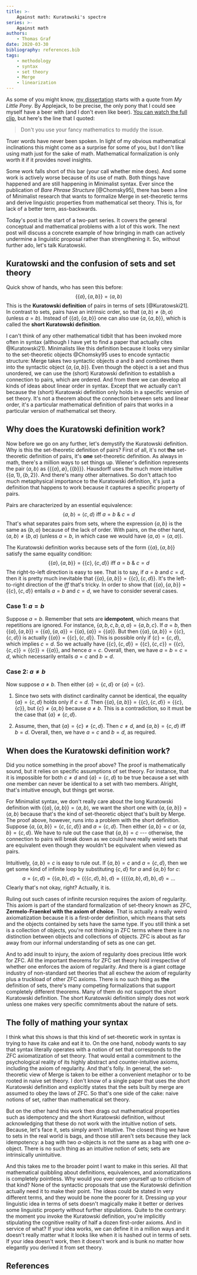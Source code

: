 ```yaml
---
title: >-
    Against math: Kuratowski's spectre
series: >-
    Against math
authors:
    - Thomas Graf
date: 2020-03-30
bibliography: references.bib
tags:
    - methodology
    - syntax
    - set theory
    - Merge
    - linearization
---
```


<!-- START_SUMMARY_BLOCK -->
As some of you might know, [my dissertation](https://thomasgraf.net/output/graf13thesis.html) starts with a quote from *My Little Pony*.
By Applejack, to be precise, the only pony that I could see myself have a beer with (and I don't even like beer).
[You can watch the full clip,](https://youtu.be/k3NkMTV9r5U) but here's the line that I quoted:

> Don't you use your fancy mathematics to muddy the issue.

Truer words have never been spoken.
In light of my obvious mathematical inclinations this might come as a surprise for some of you, but I don't like using math just for the sake of math.
Mathematical formalization is only worth it if it provides novel insights. 
<!-- END_SUMMARY_BLOCK -->

Some work falls short of this bar (your call whether mine does).
And some work is actively worse because of its use of math.
Both things have happened and are still happening in Minimalist syntax.
Ever since the publication of *Bare Phrase Structure* [@Chomsky95], there has been a line of Minimalist research that wants to formalize Merge in set-theoretic terms and derive linguistic properties from mathematical set theory.
This is, for lack of a better term, ass-backwards.

Today's post is the start of a two-part series.
It covers the general conceptual and mathematical problems with a lot of this work.
The next post will discuss a concrete example of how bringing in math can actively undermine a linguistic proposal rather than strengthening it.
So, without further ado, let's talk Kuratowski.


## Kuratowski and the confusion of sets and set theory

Quick show of hands, who has seen this before:
$$\{ \{a\}, \{a, b\}\} = \langle a, b \rangle$$
This is the **Kuratowski definition** of pairs in terms of sets [@Kuratowski21].
In contrast to sets, pairs have an intrinsic order, so that $\langle a, b \rangle \neq \langle b, a \rangle$ (unless $a = b$).
Instead of $\{ \{a\}, \{a, b\} \}$ one can also use $\{ a, \{a, b\} \}$, which is called the **short Kuratowski definition**.

I can't think of any other mathematical tidbit that has been invoked more often in syntax (although I have yet to find a paper that actually cites @Kuratowski21). 
Minimalists like this definition because it looks very similar to the set-theoretic objects @Chomsky95 uses to encode syntactic structure:
Merge takes two syntactic objects $a$ and $b$ and combines them into the syntactic object $\{ a, \{a, b\} \}$.
Even though the object is a set and thus unordered, we can use the (short) Kuratowski definition to establish a connection to pairs, which are ordered.
And from there we can develop all kinds of ideas about linear order in syntax.
Except that we actually can't because the (short) Kuratowski definition only holds in a specific version of set theory.
It's not a theorem about the connection between sets and linear order, it's a particular mathematical definition of pairs that works in a particular version of mathematical set theory.


## Why does the Kuratowski definition work?

Now before we go on any further, let's demystify the Kuratowski definition.
Why is this the set-theoretic definition of pairs?
First of all, it's not **the** set-theoretic definition of pairs, it's **one** set-theoretic definition.
As always in math, there's a million ways to set things up.
Wiener's definition represents the pair $\langle a, b \rangle$ as $\{ \{ \{a\}, \emptyset \}, \{\{b\}\} \}$.
Hausdorff uses the much more intuitive $\{ \{a, 1\}, \{b, 2\} \}$.
And there's many other alternatives.
So don't attach too much metaphysical importance to the Kuratowski definition, it's just a definition that happens to work because it captures a specific property of pairs.

Pairs are characterized by an essential equivalence:
$$\langle a, b \rangle = \langle c, d \rangle \text{ iff } a = b\ \&\ c = d$$
That's what separates pairs from sets, where the expression $\{ a, b \}$ is the same as $\{ b, a \}$ because of the lack of order.
With pairs, on the other hand, $\langle a, b \rangle \neq \langle b , a \rangle$ (unless $a = b$, in which case we would have $\langle a, a \rangle = \langle a, a \rangle$).

The Kuratowski definition works because sets of the form $\{ \{a\}, \{a, b\} \}$ satisfy the same equality condition:
$$\{ \{a\}, \{a,b\} \} = \{ \{c\}, \{c,d\} \} \text{ iff } a = b\ \&\ c = d$$
The right-to-left direction is easy to see.
That is to say, if $a = b$ and $c = d$, then it is pretty much inevitable that $\{ \{a\}, \{a,b\} \} = \{ \{c\}, \{c,d\} \}$.
It's the left-to-right direction of the *iff* that's tricky.
In order to show that $\{ \{a\}, \{a,b\} \} = \{ \{c\}, \{c,d\} \}$ entails $a = b$ and $c = d$, we have to consider several cases.

### Case 1: $a = b$

Suppose $a = b$.
Remember that sets are **idempotent**, which means that repetitions are ignored.
For instance, $\{ a, b, c, b, a, a \} = \{a, b, c\}$.
If $a = b$, then $\{ \{a\}, \{a,b\} \} = \{ \{a\}, \{a, a\} \} = \{ \{a\}, \{a\} \} = \{ \{a\} \}$.
But then $\{ \{a\}, \{a,b\} \} = \{ \{c\}, \{c,d\} \}$ is actually $\{ \{a\} \} = \{ \{c\}, \{c,d\} \}$.
This is possible only if $\{ c \} = \{c ,d\}$, which implies $c = d$.
So we actually have $\{ \{c\}, \{c,d\} \} = \{ \{c\}, \{c,c\} \} = \{ \{c\}, \{c,c\} \} = \{\{c\}\} = \{\{a\}\}$, and hence $a = c$.
Overall, then, we have $a = b = c = d$, which necessarily entails $a = c$ and $b = d$.

### Case 2: $a \neq b$

Now suppose $a \neq b$.
Then either $\{a\} = \{c,d\}$ or $\{a\} = \{c\}$.

1. Since two sets with distinct cardinality cannot be identical, the equality $\{a\} = \{c,d\}$ holds only if $c = d$.
   Then $\{ \{a\}, \{a,b\} \} = \{ \{c\}, \{c,d\} \} = \{ \{c\}, \{c\} \}$, but $\{c\} \neq \{a, b\}$ because $a \neq b$.
   This is a contradiction, so it must be the case that $\{a\} \neq \{c,d\}$.

1. Assume, then, that $\{a\} = \{c\} \neq \{c,d\}$.
   Then $c \neq d$, and $\{a, b\} = \{c, d\}$ iff $b = d$.
   Overall, then, we have $a = c$ and $b = d$, as required.


## When does the Kuratowski definition work?

Did you notice something in the proof above?
The proof is mathematically sound, but it relies on specific assumptions of set theory.
For instance, that it is impossible for both $c \neq d$ and $\{a\} = \{c,d\}$ to be true because a set with one member can never be identical to a set with two members.
Alright, that's intuitive enough, but things get worse.

For Minimalist syntax, we don't really care about the long Kuratowski definition with $\{ \{a\}, \{a,b\} \} = \langle a,b \rangle$, we want the short one with $\{ a, \{a, b\} \} = \langle a,b \rangle$ because that's the kind of set-theoretic object that's built by Merge.
The proof above, however, runs into a problem with the short definition.
Suppose $\{a, \{a, b\}\} = \{c, \{c,d\} \}$ and $a = \{c, d\}$.
Then either $\{a, b\} = c$ or $\{a, b\} = \{c, d\}$.
We have to rule out the case that $\{a, b\} = c$ --- otherwise, the connection to pairs will break down as we could have really weird sets that are equivalent even though they wouldn't be equivalent when viewed as pairs.

Intuitively, $\{a, b\} = c$ is easy to rule out.
If $\{a, b\} = c$ and $a = \{c, d\}$, then we get some kind of infinite loop by substituting $\{c, d\}$ for $a$ and $\{a, b\}$ for $c$:
$$a = \{c, d\} = \{ \{a, b\}, d \} = \{ \{ \{c,d\}, b \}, d \} = \{ \{ \{ \{a, b\}, d\}, b\}, d\} = \ldots$$
Clearly that's not okay, right?
Actually, it is.

Ruling out such cases of infinite recursion requires the axiom of regularity.
This axiom is part of the standard formalization of set-theory known as ZFC, **Zermelo-Fraenkel with the axiom of choice**.
That is actually a really weird axiomatization because it is a first-order definition, which means that sets and the objects contained by sets have the same type.
If you still think a set is a collection of objects, you're not thinking in ZFC terms where there is no distinction between objects and collections of objects.
ZFC is about as far away from our informal understanding of sets as one can get.

And to add insult to injury, the axiom of regularity does precious little work for ZFC.
All the important theorems for ZFC set theory hold irrespective of whether one enforces the axiom of regularity.
And there is a giant cottage industry of non-standard set theories that all eschew the axiom of regularity plus a truckload of other ZFC axioms.
There is no such thing as **the** definition of sets, there's many competing formalizations that support completely different theorems.
Many of them do not support the short Kuratowski definition.
The short Kuratowski definition simply does not work unless one makes very specific commitments about the nature of sets.


## The folly of mathing your syntax

I think what this shows is that this kind of set-theoretic work in syntax is trying to have its cake and eat it to.
On the one hand, nobody wants to say that syntax literally operates with a notion of set that corresponds to the ZFC axiomatization of set theory.
That would entail a commitment to the psychological reality of its highly abstract and counter-intuitive axioms, including the axiom of regularity.
And that's folly. 
In general, the set-theoretic view of Merge is taken to be either a convenient metaphor or to be rooted in naive set theory.
I don't know of a single paper that uses the short Kuratowski definition and explicitly states that the sets built by merge are assumed to obey the laws of ZFC.
So that's one side of the cake: naive notions of set, rather than mathematical set theory.

But on the other hand this work then drags out mathematical properties such as idempotency and the short Kuratowski definition, without acknowledging that these do not work with the intuitive notion of sets.
Because, let's face it, sets simply aren't intuitive.
The closest thing we have to sets in the real world is bags, and those still aren't sets because they lack idempotency: a bag with two $a$-objects is not the same as a bag with one $a$-object.
There is no such thing as an intuitive notion of sets; sets are intrinsically unintuitive.

And this takes me to the broader point I want to make in this series.
All that mathematical quibbling about definitions, equivalences, and axiomatizations is completely pointless.
Why would you ever open yourself up to criticism of that kind?
None of the syntactic proposals that use the Kuratowski definition actually need it to make their point.
The ideas could be stated in very different terms, and they would be none the poorer for it.
Dressing up your linguistic idea in terms of sets doesn't magically make it better or derives some linguistic property without further stipulations.
Quite to the contrary: the moment you invoke the Kuratowski definition, you're implicitly stipulating the cognitive reality of half a dozen first-order axioms.
And in service of what?
If your idea works, we can define it in a million ways and it doesn't really matter what it looks like when it is hashed out in terms of sets.
If your idea doesn't work, then it doesn't work and is bunk no matter how elegantly you derived it from set theory.

## References
